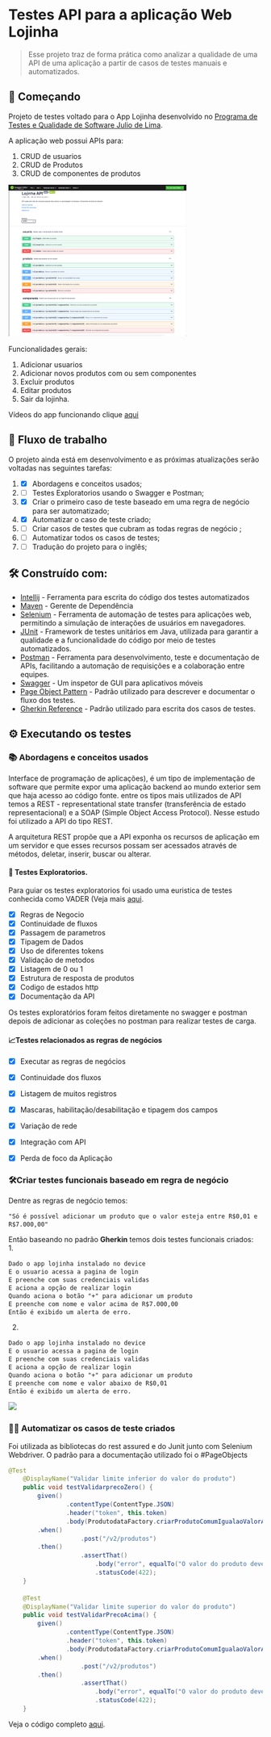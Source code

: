 # Testes API para a aplicação Web Lojinha

> Esse projeto traz de forma prática como analizar a qualidade de uma API de uma aplicação a partir de casos de testes manuais e automatizados.

## 🚀 Começando

Projeto de testes voltado para o App Lojinha desenvolvido no [Programa de Testes e Qualidade de Software Julio de Lima](https://mentoria.juliodelima.com.br/). 

A aplicação web possui APIs para:
1. CRUD de usuarios
2. CRUD de Produtos
3. CRUD de componentes de produtos
   
<img src="/images/swagger.png" height="300"> 

Funcionalidades gerais:
1. Adicionar usuarios
2. Adicionar novos produtos com ou sem componentes
3. Excluir produtos
4. Editar produtos
5. Sair da lojinha.

Vídeos do app funcionando clique [aqui](https://drive.google.com/file/d/1SjSIc3uqDEuE_9K5n3M3jkGoFqX3e8F1/view?usp=sharing)
   
## 🚧 Fluxo de trabalho

O projeto ainda está em desenvolvimento e as próximas atualizações serão voltadas nas seguintes tarefas:

1. - [x] Abordagens e conceitos usados;
2. - [ ] Testes Exploratorios usando o Swagger e Postman;
2. - [x] Criar o primeiro caso de teste baseado em uma regra de negócio para ser automatizado; 
3. - [x] Automatizar o caso de teste criado;
4. - [ ] Criar casos de testes que cubram as todas regras de negócio ;
5. - [ ] Automatizar todos os casos de testes;
6. - [ ] Tradução do projeto para o inglês;

## 🛠️ Construído com:

* [Intellij](https://www.jetbrains.com/pt-br/idea/) - Ferramenta para escrita do código dos testes automatizados
* [Maven](https://maven.apache.org/) - Gerente de Dependência
* [Selenium](https://www.selenium.dev/) - Ferramenta de automação de testes para aplicações web, permitindo a simulação de interações de usuários em navegadores.
* [JUnit](https://junit.org/junit4/) - Framework de testes unitários em Java, utilizada para garantir a qualidade e a funcionalidade do código por meio de testes automatizados.
* [Postman](https://www.postman.com) - Ferramenta para desenvolvimento, teste e documentação de APIs, facilitando a automação de requisições e a colaboração entre equipes.
* [Swagger](https://swagger.io) - Um inspetor de GUI para aplicativos móveis
* [Page Object Pattern](https://www.selenium.dev/documentation/test_practices/encouraged/page_object_models/) - Padrão utilizado para descrever e documentar o fluxo dos testes.
* [Gherkin Reference](https://cucumber.io/docs/gherkin/) - Padrão utilizado para escrita dos casos de testes.


## ⚙️ Executando os testes
### 📚 Abordagens e conceitos usados
  Interface de programação de aplicações), é um tipo de implementação de software que permite expor uma aplicação backend ao mundo exterior sem que haja acesso ao código fonte.
  entre os tipos mais utilizados de API temos a REST - representational state transfer (transferência de estado representacional) e a SOAP (Simple Object Access Protocol). Nesse estudo foi utilizado a API do tipo REST.

A arquitetura REST propõe que a API exponha os recursos de aplicação em um servidor e que esses recursos possam ser acessados através de métodos, deletar, inserir, buscar ou alterar.


#### 👾 Testes Exploratorios. 
 Para guiar os testes exploratorios foi usado uma euristica de testes conhecida como VADER (Veja mais [aqui](https://maximilianoalves.medium.com/vader-heuristica-para-teste-de-api-na-pratica-fcf78c6acec). 
  - [x] Regras de Negocio
  - [x] Continuidade de fluxos
  - [x] Passagem de parametros
  - [x] Tipagem de Dados
  - [x] Uso de diferentes tokens
  - [x] Validação de metodos
  - [x] Listagem de 0 ou 1
  - [x] Estrutura de resposta de produtos
  - [x] Codigo de estados http
  - [x] Documentação da API

Os testes exploratórios foram feitos diretamente no swagger e postman depois de adicionar as coleções no postman para realizar testes de carga. 
    
#### 📈Testes relacionados as regras de negócios
- [x] Executar as regras de negócios
- [x] Continuidade dos fluxos
- [x] Listagem de muitos registros
- [x] Mascaras, habilitação/desabilitação e tipagem dos campos
- [x] Variação de rede
- [x] Integração com API
- [x] Perda de foco da Aplicação

  
### 🛠️Criar testes funcionais baseado em regra de negócio 
Dentre as regras de negócio temos:
```
"Só é possível adicionar um produto que o valor esteja entre R$0,01 e R$7.000,00"
```
Então baseando no padrão **Gherkin** temos dois testes funcionais criados:  
1.
```
Dado o app lojinha instalado no device  
E o usuario acessa a pagina de login  
E preenche com suas credenciais validas  
E aciona a opção de realizar login  
Quando aciona o botão "+" para adicionar um produto  
E preenche com nome e valor acima de R$7.000,00  
Então é exibido um alerta de erro.  
```
2. 
```
Dado o app lojinha instalado no device  
E o usuario acessa a pagina de login  
E preenche com suas credenciais validas  
E aciona a opção de realizar login  
Quando aciona o botão "+" para adicionar um produto  
E preenche com nome e valor abaixo de R$0,01  
Então é exibido um alerta de erro.  
```


<img src="/  images/MensagemDeErro.png" height="300">

### 👨‍💻 Automatizar os casos de teste criados
Foi utilizada as bibliotecas do rest assured e do Junit junto com Selenium Webdriver. O padrão para a documentação utilizado foi o #PageObjects 

~~~java
@Test
    @DisplayName("Validar limite inferior do valor do produto")
    public void testValidarprecoZero() {
        given()
                .contentType(ContentType.JSON)
                .header("token", this.token)
                .body(ProdutodataFactory.criarProdutoComumIgualaoValorA(0.00))
        .when()
                    .post("/v2/produtos")
        .then()
                    .assertThat()
                        .body("error", equalTo("O valor do produto deve estar entre R$ 0,01 e R$ 7.000,00"))
                        .statusCode(422);
    }

    @Test
    @DisplayName("Validar limite superior do valor do produto")
    public void testValidarPrecoAcima() {
        given()
                .contentType(ContentType.JSON)
                .header("token", this.token)
                .body(ProdutodataFactory.criarProdutoComumIgualaoValorA(7001.00))
        .when()
                    .post("/v2/produtos")
        .then()
                    .assertThat()
                        .body("error", equalTo("O valor do produto deve estar entre R$ 0,01 e R$ 7.000,00"))
                        .statusCode(422);
    }
~~~
Veja o código completo [aqui](https://github.com/mateusralv/lojinha-testes-api/blob/338a25455ce2cf259d0ac65a29508f8c2abb8bda/src/test/java/modulos/produto/ProdutoTest.java#L59C5-L72C6).
